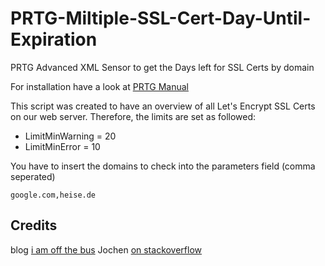 # PRTG-Miltiple-SSL-Cert-Day-Until-Expiration
PRTG Advanced XML Sensor to get the Days left for SSL Certs by domain

For installation have a look at [PRTG Manual](https://www.paessler.com/manuals/prtg/exe_script_advanced_sensor)

This script was created to have an overview of all Let's Encrypt SSL Certs on our web server. Therefore, the limits are set as followed:
- LimitMinWarning = 20
- LimitMinError = 10

You have to insert the domains to check into the parameters field (comma seperated)
```
google.com,heise.de
```

## Credits
blog [i am off the bus](https://iamoffthebus.wordpress.com/2014/02/04/powershell-to-get-remote-websites-ssl-certificate-expiration/)
Jochen [on stackoverflow](https://stackoverflow.com/questions/39253055/powershell-script-to-get-certificate-expiry-for-a-website-remotely-for-multiple)